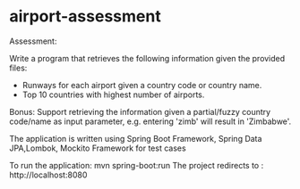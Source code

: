 # airport-assessment


Assessment:

Write a program that retrieves the following information given the provided files:

- Runways for each airport given a country code or country name.
- Top 10 countries with highest number of airports.

Bonus: Support retrieving the information given a partial/fuzzy country code/name as input parameter, e.g. entering 'zimb' will result in 'Zimbabwe'.

The application is written using Spring Boot Framework, Spring Data JPA,Lombok, Mockito Framework for test cases

To run the application: mvn spring-boot:run
The project redirects to : http://localhost:8080
